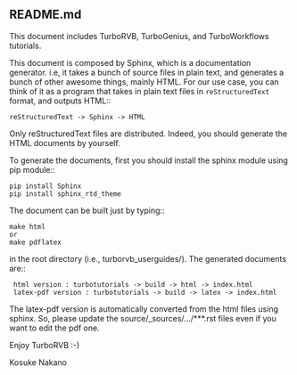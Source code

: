 README.md
--------------------------------------
This document includes TurboRVB, TurboGenius, and TurboWorkflows tutorials.

This document is composed by Sphinx, which is a documentation generator. i.e, it takes a bunch of source files in plain text, and generates a bunch of other awesome things, mainly HTML. For our use case, you can think of it as a program that takes in plain text files in ``reStructuredText`` format, and outputs HTML::

    reStructuredText -> Sphinx -> HTML

Only reStructuredText files are distributed. Indeed, you should generate the HTML documents by yourself.

To generate the documents, first you should install the sphinx module using pip module::

    pip install Sphinx
    pip install sphinx_rtd_theme

The document can be built just by typing::

    make html
    or
    make pdflatex
    
in the root directory (i.e., turborvb_userguides/). The generated documents are::

     html version : turbotutorials -> build -> html -> index.html
     latex-pdf version : turbotutorials -> build -> latex -> index.html

The latex-pdf version is automatically converted from the html files using sphinx. So, please update the source/_sources/.../***.rst files even if you want to edit the pdf one.
   
Enjoy TurboRVB :-)

Kosuke Nakano

